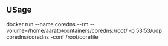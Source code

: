 ## USage

docker run --name coredns --rm --volume=/home/aarato/containers/coredns:/root/ -p 53:53/udp coredns/coredns -conf /root/corefile
